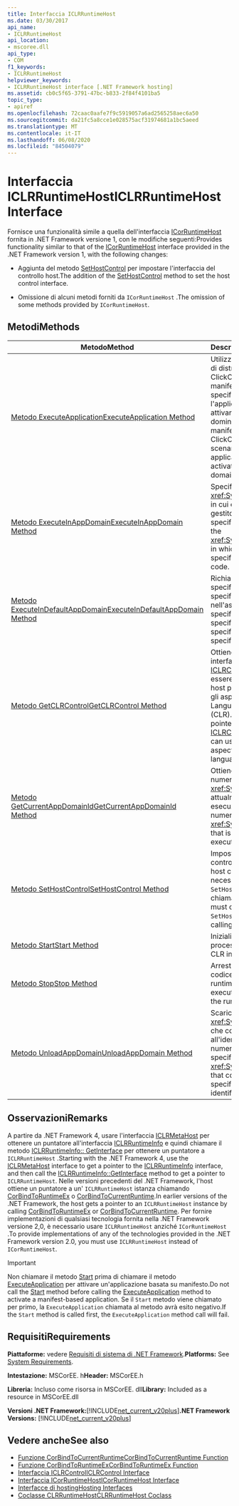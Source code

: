 ```yaml
---
title: Interfaccia ICLRRuntimeHost
ms.date: 03/30/2017
api_name:
- ICLRRuntimeHost
api_location:
- mscoree.dll
api_type:
- COM
f1_keywords:
- ICLRRuntimeHost
helpviewer_keywords:
- ICLRRuntimeHost interface [.NET Framework hosting]
ms.assetid: cb0c5f65-3791-47bc-b833-2f84f4101ba5
topic_type:
- apiref
ms.openlocfilehash: 72caac0aafe7f9c5919057a6ad2565258aec6a50
ms.sourcegitcommit: da21fc5a8cce1e028575acf31974681a1bc5aeed
ms.translationtype: MT
ms.contentlocale: it-IT
ms.lasthandoff: 06/08/2020
ms.locfileid: "84504079"
---
```

# <a name="iclrruntimehost-interface"></a><span data-ttu-id="3492f-102">Interfaccia ICLRRuntimeHost</span><span class="sxs-lookup"><span data-stu-id="3492f-102">ICLRRuntimeHost Interface</span></span>
<span data-ttu-id="3492f-103">Fornisce una funzionalità simile a quella dell'interfaccia [ICorRuntimeHost](icorruntimehost-interface.md) fornita in .NET Framework versione 1, con le modifiche seguenti:</span><span class="sxs-lookup"><span data-stu-id="3492f-103">Provides functionality similar to that of the [ICorRuntimeHost](icorruntimehost-interface.md) interface provided in the .NET Framework version 1, with the following changes:</span></span>  
  
- <span data-ttu-id="3492f-104">Aggiunta del metodo [SetHostControl](iclrruntimehost-sethostcontrol-method.md) per impostare l'interfaccia del controllo host.</span><span class="sxs-lookup"><span data-stu-id="3492f-104">The addition of the [SetHostControl](iclrruntimehost-sethostcontrol-method.md) method to set the host control interface.</span></span>  
  
- <span data-ttu-id="3492f-105">Omissione di alcuni metodi forniti da `ICorRuntimeHost` .</span><span class="sxs-lookup"><span data-stu-id="3492f-105">The omission of some methods provided by `ICorRuntimeHost`.</span></span>  
  
## <a name="methods"></a><span data-ttu-id="3492f-106">Metodi</span><span class="sxs-lookup"><span data-stu-id="3492f-106">Methods</span></span>  
  
|<span data-ttu-id="3492f-107">Metodo</span><span class="sxs-lookup"><span data-stu-id="3492f-107">Method</span></span>|<span data-ttu-id="3492f-108">Descrizione</span><span class="sxs-lookup"><span data-stu-id="3492f-108">Description</span></span>|  
|------------|-----------------|  
|[<span data-ttu-id="3492f-109">Metodo ExecuteApplication</span><span class="sxs-lookup"><span data-stu-id="3492f-109">ExecuteApplication Method</span></span>](iclrruntimehost-executeapplication-method.md)|<span data-ttu-id="3492f-110">Utilizzato negli scenari di distribuzione ClickOnce basati su manifesto per specificare l'applicazione da attivare in un nuovo dominio.</span><span class="sxs-lookup"><span data-stu-id="3492f-110">Used in manifest-based ClickOnce deployment scenarios to specify the application to be activated in a new domain.</span></span>|  
|[<span data-ttu-id="3492f-111">Metodo ExecuteInAppDomain</span><span class="sxs-lookup"><span data-stu-id="3492f-111">ExecuteInAppDomain Method</span></span>](iclrruntimehost-executeinappdomain-method.md)|<span data-ttu-id="3492f-112">Specifica l'oggetto <xref:System.AppDomain> in cui eseguire il codice gestito specificato.</span><span class="sxs-lookup"><span data-stu-id="3492f-112">Specifies the <xref:System.AppDomain> in which to execute the specified managed code.</span></span>|  
|[<span data-ttu-id="3492f-113">Metodo ExecuteInDefaultAppDomain</span><span class="sxs-lookup"><span data-stu-id="3492f-113">ExecuteInDefaultAppDomain Method</span></span>](iclrruntimehost-executeindefaultappdomain-method.md)|<span data-ttu-id="3492f-114">Richiama il metodo specificato del tipo specificato nell'assembly specificato.</span><span class="sxs-lookup"><span data-stu-id="3492f-114">Invokes the specified method of the specified type in the specified assembly.</span></span>|  
|[<span data-ttu-id="3492f-115">Metodo GetCLRControl</span><span class="sxs-lookup"><span data-stu-id="3492f-115">GetCLRControl Method</span></span>](iclrruntimehost-getclrcontrol-method.md)|<span data-ttu-id="3492f-116">Ottiene un puntatore a interfaccia di tipo [ICLRControl](iclrcontrol-interface.md) che può essere utilizzato dagli host per personalizzare gli aspetti del Common Language Runtime (CLR).</span><span class="sxs-lookup"><span data-stu-id="3492f-116">Gets an interface pointer of type [ICLRControl](iclrcontrol-interface.md) that hosts can use to customize aspects of the common language runtime (CLR).</span></span>|  
|[<span data-ttu-id="3492f-117">Metodo GetCurrentAppDomainId</span><span class="sxs-lookup"><span data-stu-id="3492f-117">GetCurrentAppDomainId Method</span></span>](iclrruntimehost-getcurrentappdomainid-method.md)|<span data-ttu-id="3492f-118">Ottiene l'identificatore numerico dell'oggetto <xref:System.AppDomain> attualmente in esecuzione.</span><span class="sxs-lookup"><span data-stu-id="3492f-118">Gets the numeric identifier of the <xref:System.AppDomain> that is currently executing.</span></span>|  
|[<span data-ttu-id="3492f-119">Metodo SetHostControl</span><span class="sxs-lookup"><span data-stu-id="3492f-119">SetHostControl Method</span></span>](iclrruntimehost-sethostcontrol-method.md)|<span data-ttu-id="3492f-120">Imposta l'interfaccia del controllo host.</span><span class="sxs-lookup"><span data-stu-id="3492f-120">Sets the host control interface.</span></span> <span data-ttu-id="3492f-121">È necessario chiamare `SetHostControl` prima di chiamare `Start` .</span><span class="sxs-lookup"><span data-stu-id="3492f-121">You must call `SetHostControl` before calling `Start`.</span></span>|  
|[<span data-ttu-id="3492f-122">Metodo Start</span><span class="sxs-lookup"><span data-stu-id="3492f-122">Start Method</span></span>](iclrruntimehost-start-method.md)|<span data-ttu-id="3492f-123">Inizializza il CLR in un processo.</span><span class="sxs-lookup"><span data-stu-id="3492f-123">Initializes the CLR into a process.</span></span>|  
|[<span data-ttu-id="3492f-124">Metodo Stop</span><span class="sxs-lookup"><span data-stu-id="3492f-124">Stop Method</span></span>](iclrruntimehost-stop-method.md)|<span data-ttu-id="3492f-125">Arresta l'esecuzione del codice dal runtime.</span><span class="sxs-lookup"><span data-stu-id="3492f-125">Stops the execution of code by the runtime.</span></span>|  
|[<span data-ttu-id="3492f-126">Metodo UnloadAppDomain</span><span class="sxs-lookup"><span data-stu-id="3492f-126">UnloadAppDomain Method</span></span>](iclrruntimehost-unloadappdomain-method.md)|<span data-ttu-id="3492f-127">Scarica l'oggetto <xref:System.AppDomain> che corrisponde all'identificatore numerico specificato.</span><span class="sxs-lookup"><span data-stu-id="3492f-127">Unloads the <xref:System.AppDomain> that corresponds to the specified numeric identifier.</span></span>|  
  
## <a name="remarks"></a><span data-ttu-id="3492f-128">Osservazioni</span><span class="sxs-lookup"><span data-stu-id="3492f-128">Remarks</span></span>  
 <span data-ttu-id="3492f-129">A partire da .NET Framework 4, usare l'interfaccia [ICLRMetaHost](iclrmetahost-interface.md) per ottenere un puntatore all'interfaccia [ICLRRuntimeInfo](iclrruntimeinfo-interface.md) e quindi chiamare il metodo [ICLRRuntimeInfo:: GetInterface](iclrruntimeinfo-getinterface-method.md) per ottenere un puntatore a `ICLRRuntimeHost` .</span><span class="sxs-lookup"><span data-stu-id="3492f-129">Starting with the .NET Framework 4, use the [ICLRMetaHost](iclrmetahost-interface.md) interface to get a pointer to the [ICLRRuntimeInfo](iclrruntimeinfo-interface.md) interface, and then call the [ICLRRuntimeInfo::GetInterface](iclrruntimeinfo-getinterface-method.md) method to get a pointer to `ICLRRuntimeHost`.</span></span> <span data-ttu-id="3492f-130">Nelle versioni precedenti del .NET Framework, l'host ottiene un puntatore a un' `ICLRRuntimeHost` istanza chiamando [CorBindToRuntimeEx](corbindtoruntimeex-function.md) o [CorBindToCurrentRuntime](corbindtocurrentruntime-function.md).</span><span class="sxs-lookup"><span data-stu-id="3492f-130">In earlier versions of the .NET Framework, the host gets a pointer to an `ICLRRuntimeHost` instance by calling [CorBindToRuntimeEx](corbindtoruntimeex-function.md) or [CorBindToCurrentRuntime](corbindtocurrentruntime-function.md).</span></span> <span data-ttu-id="3492f-131">Per fornire implementazioni di qualsiasi tecnologia fornita nella .NET Framework versione 2,0, è necessario usare `ICLRRuntimeHost` anziché `ICorRuntimeHost` .</span><span class="sxs-lookup"><span data-stu-id="3492f-131">To provide implementations of any of the technologies provided in the .NET Framework version 2.0, you must use `ICLRRuntimeHost` instead of `ICorRuntimeHost`.</span></span>  
  
> [!IMPORTANT]
> <span data-ttu-id="3492f-132">Non chiamare il metodo [Start](iclrruntimehost-start-method.md) prima di chiamare il metodo [ExecuteApplication](iclrruntimehost-executeapplication-method.md) per attivare un'applicazione basata su manifesto.</span><span class="sxs-lookup"><span data-stu-id="3492f-132">Do not call the [Start](iclrruntimehost-start-method.md) method before calling the [ExecuteApplication](iclrruntimehost-executeapplication-method.md) method to activate a manifest-based application.</span></span> <span data-ttu-id="3492f-133">Se il `Start` metodo viene chiamato per primo, la `ExecuteApplication` chiamata al metodo avrà esito negativo.</span><span class="sxs-lookup"><span data-stu-id="3492f-133">If the `Start` method is called first, the `ExecuteApplication` method call will fail.</span></span>  
  
## <a name="requirements"></a><span data-ttu-id="3492f-134">Requisiti</span><span class="sxs-lookup"><span data-stu-id="3492f-134">Requirements</span></span>  
 <span data-ttu-id="3492f-135">**Piattaforme:** vedere [Requisiti di sistema di .NET Framework](../../get-started/system-requirements.md).</span><span class="sxs-lookup"><span data-stu-id="3492f-135">**Platforms:** See [System Requirements](../../get-started/system-requirements.md).</span></span>  
  
 <span data-ttu-id="3492f-136">**Intestazione:** MSCorEE. h</span><span class="sxs-lookup"><span data-stu-id="3492f-136">**Header:** MSCorEE.h</span></span>  
  
 <span data-ttu-id="3492f-137">**Libreria:** Incluso come risorsa in MSCorEE. dll</span><span class="sxs-lookup"><span data-stu-id="3492f-137">**Library:** Included as a resource in MSCorEE.dll</span></span>  
  
 <span data-ttu-id="3492f-138">**Versioni .NET Framework:**[!INCLUDE[net_current_v20plus](../../../../includes/net-current-v20plus-md.md)]</span><span class="sxs-lookup"><span data-stu-id="3492f-138">**.NET Framework Versions:** [!INCLUDE[net_current_v20plus](../../../../includes/net-current-v20plus-md.md)]</span></span>  
  
## <a name="see-also"></a><span data-ttu-id="3492f-139">Vedere anche</span><span class="sxs-lookup"><span data-stu-id="3492f-139">See also</span></span>

- [<span data-ttu-id="3492f-140">Funzione CorBindToCurrentRuntime</span><span class="sxs-lookup"><span data-stu-id="3492f-140">CorBindToCurrentRuntime Function</span></span>](corbindtocurrentruntime-function.md)
- [<span data-ttu-id="3492f-141">Funzione CorBindToRuntimeEx</span><span class="sxs-lookup"><span data-stu-id="3492f-141">CorBindToRuntimeEx Function</span></span>](corbindtoruntimeex-function.md)
- [<span data-ttu-id="3492f-142">Interfaccia ICLRControl</span><span class="sxs-lookup"><span data-stu-id="3492f-142">ICLRControl Interface</span></span>](iclrcontrol-interface.md)
- [<span data-ttu-id="3492f-143">Interfaccia ICorRuntimeHost</span><span class="sxs-lookup"><span data-stu-id="3492f-143">ICorRuntimeHost Interface</span></span>](icorruntimehost-interface.md)
- [<span data-ttu-id="3492f-144">Interfacce di hosting</span><span class="sxs-lookup"><span data-stu-id="3492f-144">Hosting Interfaces</span></span>](hosting-interfaces.md)
- [<span data-ttu-id="3492f-145">Coclasse CLRRuntimeHost</span><span class="sxs-lookup"><span data-stu-id="3492f-145">CLRRuntimeHost Coclass</span></span>](clrruntimehost-coclass.md)
